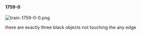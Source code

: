 #### 1759-0
![train-1759-0-0.png](https://github.com/lil-lab/nlvr/raw/master/nlvr/train/images/42/train-1759-0-0.png "train-1759-0-0.png")

there are exactly three black objects not touching the any edge
